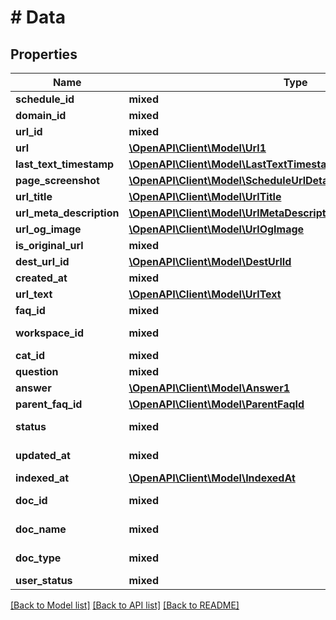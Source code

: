 # # Data

## Properties

Name | Type | Description | Notes
------------ | ------------- | ------------- | -------------
**schedule_id** | **mixed** |  |
**domain_id** | **mixed** |  |
**url_id** | **mixed** |  |
**url** | [**\OpenAPI\Client\Model\Url1**](Url1.md) |  |
**last_text_timestamp** | [**\OpenAPI\Client\Model\LastTextTimestamp**](LastTextTimestamp.md) |  |
**page_screenshot** | [**\OpenAPI\Client\Model\ScheduleUrlDetailResponsePageScreenshot**](ScheduleUrlDetailResponsePageScreenshot.md) |  |
**url_title** | [**\OpenAPI\Client\Model\UrlTitle**](UrlTitle.md) |  |
**url_meta_description** | [**\OpenAPI\Client\Model\UrlMetaDescription**](UrlMetaDescription.md) |  |
**url_og_image** | [**\OpenAPI\Client\Model\UrlOgImage**](UrlOgImage.md) |  |
**is_original_url** | **mixed** |  |
**dest_url_id** | [**\OpenAPI\Client\Model\DestUrlId**](DestUrlId.md) |  |
**created_at** | **mixed** |  |
**url_text** | [**\OpenAPI\Client\Model\UrlText**](UrlText.md) |  |
**faq_id** | **mixed** | FAQ ID |
**workspace_id** | **mixed** | Workspace ID |
**cat_id** | **mixed** | Category ID |
**question** | **mixed** | Question |
**answer** | [**\OpenAPI\Client\Model\Answer1**](Answer1.md) |  | [optional]
**parent_faq_id** | [**\OpenAPI\Client\Model\ParentFaqId**](ParentFaqId.md) |  | [optional]
**status** | **mixed** | Document status |
**updated_at** | **mixed** | Document updated at |
**indexed_at** | [**\OpenAPI\Client\Model\IndexedAt**](IndexedAt.md) |  | [optional]
**doc_id** | **mixed** | Document ID |
**doc_name** | **mixed** | Document name |
**doc_type** | **mixed** | Document type |
**user_status** | **mixed** | User status |

[[Back to Model list]](../../README.md#models) [[Back to API list]](../../README.md#endpoints) [[Back to README]](../../README.md)

